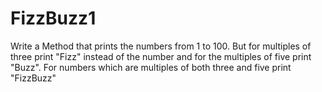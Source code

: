 # FizzBuzz1

Write a Method that prints the numbers from 1 to 100. But for multiples of three print "Fizz" instead of the number and for the multiples 
of five print "Buzz". For numbers which are multiples of both three and five print "FizzBuzz"
